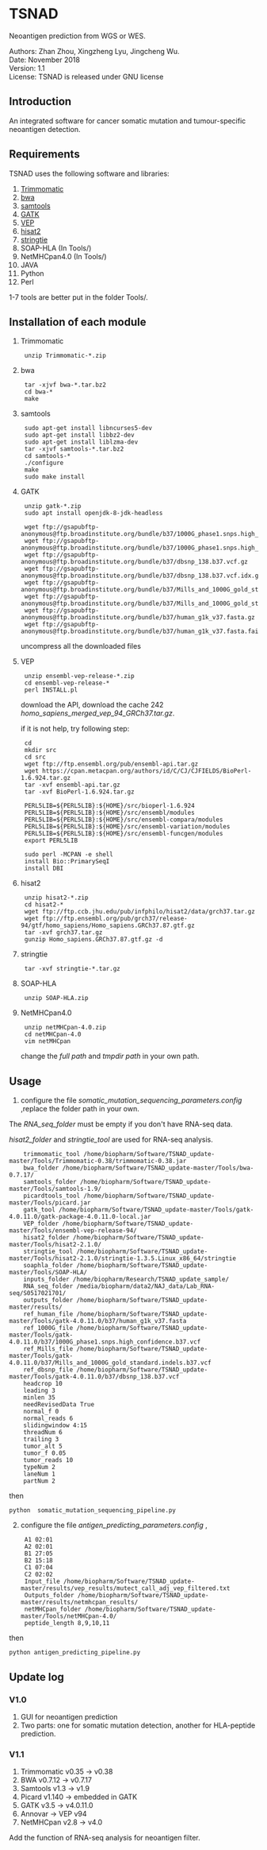 # TSNAD
 
 Neoantigen prediction from WGS or WES.    
   
 Authors: Zhan Zhou, Xingzheng Lyu, Jingcheng Wu.  
 Date: November 2018  
 Version: 1.1  
 License: TSNAD is released under GNU license  

## Introduction  

An integrated software for cancer somatic mutation and tumour-specific neoantigen detection.  

## Requirements
TSNAD uses the following software and libraries:  
  	
1. [Trimmomatic](http://www.usadellab.org/cms/uploads/supplementary/Trimmomatic/Trimmomatic-0.38.zip)  
2. [bwa](https://sourceforge.net/projects/bio-bwa/files/bwa-0.7.17.tar.bz2/download)  
3. [samtools](https://sourceforge.net/projects/samtools/files/latest/download)     
4. [GATK](https://github.com/broadinstitute/gatk/releases/download/4.0.11.0/gatk-4.0.11.0.zip)   
5. [VEP](https://github.com/Ensembl/ensembl-vep/archive/release/94.zip)   
6. [hisat2](http://ccb.jhu.edu/software/hisat2/dl/hisat2-2.1.0-Linux_x86_64.zip)   
7. [stringtie](http://ccb.jhu.edu/software/stringtie/dl/stringtie-1.3.5.Linux_x86_64.tar.gz)
8. SOAP-HLA  (In Tools/)
9. NetMHCpan4.0  (In Tools/)
10. JAVA     
11. Python    
12. Perl   
  
1-7 tools are better put in the folder Tools/.   

## Installation of each module
1. Trimmomatic   

		unzip Trimmomatic-*.zip

2. bwa

		tar -xjvf bwa-*.tar.bz2
		cd bwa-*
		make

3. samtools
	
		sudo apt-get install libncurses5-dev
		sudo apt-get install libbz2-dev
		sudo apt-get install liblzma-dev
		tar -xjvf samtools-*.tar.bz2
		cd samtools-*
		./configure
		make
		sudo make install

4. GATK

		unzip gatk-*.zip
		sudo apt install openjdk-8-jdk-headless
	
		wget ftp://gsapubftp-anonymous@ftp.broadinstitute.org/bundle/b37/1000G_phase1.snps.high_confidence.b37.vcf.gz
		wget ftp://gsapubftp-anonymous@ftp.broadinstitute.org/bundle/b37/1000G_phase1.snps.high_confidence.b37.vcf.idx.gz
		wget ftp://gsapubftp-anonymous@ftp.broadinstitute.org/bundle/b37/dbsnp_138.b37.vcf.gz
		wget ftp://gsapubftp-anonymous@ftp.broadinstitute.org/bundle/b37/dbsnp_138.b37.vcf.idx.gz
		wget ftp://gsapubftp-anonymous@ftp.broadinstitute.org/bundle/b37/Mills_and_1000G_gold_standard.indels.b37.vcf.gz
		wget ftp://gsapubftp-anonymous@ftp.broadinstitute.org/bundle/b37/Mills_and_1000G_gold_standard.indels.b37.vcf.idx.gz
		wget ftp://gsapubftp-anonymous@ftp.broadinstitute.org/bundle/b37/human_g1k_v37.fasta.gz  
		wget ftp://gsapubftp-anonymous@ftp.broadinstitute.org/bundle/b37/human_g1k_v37.fasta.fai.gz  
	
	uncompress all the downloaded files
	
5. VEP

		unzip ensembl-vep-release-*.zip
		cd ensembl-vep-release-*
		perl INSTALL.pl
	
	download the API, download the cache 242 *homo_sapiens_merged_vep_94_GRCh37.tar.gz*.
	
	if it is not help, try following step:
		
		cd 
		mkdir src
		cd src
		wget ftp://ftp.ensembl.org/pub/ensembl-api.tar.gz
		wget https://cpan.metacpan.org/authors/id/C/CJ/CJFIELDS/BioPerl-1.6.924.tar.gz
		tar -xvf ensembl-api.tar.gz
		tar -xvf BioPerl-1.6.924.tar.gz
		
		PERL5LIB=${PERL5LIB}:${HOME}/src/bioperl-1.6.924
		PERL5LIB=${PERL5LIB}:${HOME}/src/ensembl/modules
		PERL5LIB=${PERL5LIB}:${HOME}/src/ensembl-compara/modules
		PERL5LIB=${PERL5LIB}:${HOME}/src/ensembl-variation/modules
		PERL5LIB=${PERL5LIB}:${HOME}/src/ensembl-funcgen/modules
		export PERL5LIB
		
		sudo perl -MCPAN -e shell
		install Bio::PrimarySeqI
		install DBI
		
6. hisat2

		unzip hisat2-*.zip
		cd hisat2-*
		wget ftp://ftp.ccb.jhu.edu/pub/infphilo/hisat2/data/grch37.tar.gz 
		wget ftp://ftp.ensembl.org/pub/grch37/release-94/gtf/homo_sapiens/Homo_sapiens.GRCh37.87.gtf.gz
		tar -xvf grch37.tar.gz
		gunzip Homo_sapiens.GRCh37.87.gtf.gz -d

7. stringtie

		tar -xvf stringtie-*.tar.gz
		
8. SOAP-HLA
		
		unzip SOAP-HLA.zip
		
9. NetMHCpan4.0 
		
		unzip netMHCpan-4.0.zip
		cd netMHCpan-4.0
		vim netMHCpan
		
 	change the *full path* and *tmpdir path* in your own path.


## Usage 
1. configure the file *somatic_mutation_sequencing_parameters.config* ,replace the folder path in your own.  

The *RNA_seq_folder* must be empty if you don't have RNA-seq data.  

*hisat2_folder* and *stringtie_tool* are used for RNA-seq analysis. 

	
		trimmomatic_tool /home/biopharm/Software/TSNAD_update-master/Tools/Trimmomatic-0.38/trimmomatic-0.38.jar
		bwa_folder /home/biopharm/Software/TSNAD_update-master/Tools/bwa-0.7.17/
		samtools_folder /home/biopharm/Software/TSNAD_update-master/Tools/samtools-1.9/
		picardtools_tool /home/biopharm/Software/TSNAD_update-master/Tools/picard.jar
		gatk_tool /home/biopharm/Software/TSNAD_update-master/Tools/gatk-4.0.11.0/gatk-package-4.0.11.0-local.jar
		VEP_folder /home/biopharm/Software/TSNAD_update-master/Tools/ensembl-vep-release-94/
		hisat2_folder /home/biopharm/Software/TSNAD_update-master/Tools/hisat2-2.1.0/
		stringtie_tool /home/biopharm/Software/TSNAD_update-master/Tools/hisat2-2.1.0/stringtie-1.3.5.Linux_x86_64/stringtie
		soaphla_folder /home/biopharm/Software/TSNAD_update-master/Tools/SOAP-HLA/
		inputs_folder /home/biopharm/Research/TSNAD_update_sample/
		RNA_seq_folder /media/biopharm/data2/NAJ_data/Lab_RNA-seq/S0517021701/
		outputs_folder /home/biopharm/Software/TSNAD_update-master/results/
		ref_human_file /home/biopharm/Software/TSNAD_update-master/Tools/gatk-4.0.11.0/b37/human_g1k_v37.fasta
		ref_1000G_file /home/biopharm/Software/TSNAD_update-master/Tools/gatk-4.0.11.0/b37/1000G_phase1.snps.high_confidence.b37.vcf
		ref_Mills_file /home/biopharm/Software/TSNAD_update-master/Tools/gatk-4.0.11.0/b37/Mills_and_1000G_gold_standard.indels.b37.vcf
		ref_dbsnp_file /home/biopharm/Software/TSNAD_update-master/Tools/gatk-4.0.11.0/b37/dbsnp_138.b37.vcf
		headcrop 10
		leading 3
		minlen 35
		needRevisedData True
		normal_f 0
		normal_reads 6
		slidingwindow 4:15
		threadNum 6
		trailing 3
		tumor_alt 5
		tumor_f 0.05
		tumor_reads 10
		typeNum 2
		laneNum 1
		partNum 2
		

then 

	python  somatic_mutation_sequencing_pipeline.py

2. configure the file *antigen_predicting_parameters.config* ,

		A1 02:01
		A2 02:01
		B1 27:05
		B2 15:18
		C1 07:04
		C2 02:02
		Input_file /home/biopharm/Software/TSNAD_update-master/results/vep_results/mutect_call_adj_vep_filtered.txt
		Outputs_folder /home/biopharm/Software/TSNAD_update-master/results/netmhcpan_results/
		netMHCpan_folder /home/biopharm/Software/TSNAD_update-master/Tools/netMHCpan-4.0/
		peptide_length 8,9,10,11

then 

	python antigen_predicting_pipeline.py

## Update log

### V1.0 
1. GUI for neoantigen prediction  
2. Two parts: one for somatic mutation detection, another for HLA-peptide prediction.

### V1.1
1. Trimmomatic v0.35 -> v0.38  
2. BWA v0.7.12 -> v0.7.17  
3. Samtools v1.3 -> v1.9  
4. Picard v1.140 -> embedded in GATK 
5. GATK v3.5 -> v4.0.11.0  
6. Annovar -> VEP v94  
7. NetMHCpan v2.8 -> v4.0
 
Add the function of RNA-seq analysis for neoantigen filter.

  
 
